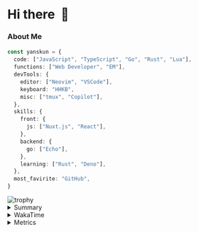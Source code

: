 # Hi there&nbsp; :wave:

### About Me

```ts
const yanskun = {
  code: ["JavaScript", "TypeScript", "Go", "Rust", "Lua"],
  functions: ["Web Developer", "EM"],
  devTools: {
    editor: ["Neovim", "VSCode"],
    keyboard: "HHKB",
    misc: ["tmux", "Copilot"],
  },
  skills: {
    front: {
      js: ["Nuxt.js", "React"],
    },
    backend: {
      go: ["Echo"],
    },
    learning: ["Rust", "Deno"],
  },
  most_favirite: "GitHub",
}
```
<!-- https://github.com/ryo-ma/github-profile-trophy -->
<img src="https://github-profile-trophy.vercel.app/?username=yanskun&theme=onedark&column=3" alt="trophy">


<details>
  <summary>Summary</summary>
  <!-- https://github.com/vn7n24fzkq/github-profile-summary-cards -->
<picture>
  <source media="(prefers-color-scheme: dark)" srcset="https://raw.githubusercontent.com/yanskun/yanskun/master/profile-summary-card-output/nord_dark/0-profile-details.svg">
 <img src="https://raw.githubusercontent.com/yanskun/yanskun/master/profile-summary-card-output/default/0-profile-details.svg">
</picture>
<br>
<picture>
  <source media="(prefers-color-scheme: dark)" srcset="https://raw.githubusercontent.com/yanskun/yanskun/master/profile-summary-card-output/nord_dark/1-repos-per-language.svg">
 <img src="https://raw.githubusercontent.com/yanskun/yanskun/master/profile-summary-card-output/default/1-repos-per-language.svg">
</picture>
<picture>
  <source media="(prefers-color-scheme: dark)" srcset="https://raw.githubusercontent.com/yanskun/yanskun/master/profile-summary-card-output/nord_dark/2-most-commit-language.svg">
 <img src="https://raw.githubusercontent.com/yanskun/yanskun/master/profile-summary-card-output/default/2-most-commit-language.svg">
</picture>
<br>
<picture>
  <source media="(prefers-color-scheme: dark)" srcset="https://raw.githubusercontent.com/yanskun/yanskun/master/profile-summary-card-output/nord_dark/3-stats.svg">
 <img src="https://raw.githubusercontent.com/yanskun/yanskun/master/profile-summary-card-output/default/3-stats.svg">
</picture>
<picture>
  <source media="(prefers-color-scheme: dark)" srcset="https://raw.githubusercontent.com/yanskun/yanskun/master/profile-summary-card-output/nord_dark/4-productive-time.svg">
 <img src="https://raw.githubusercontent.com/yanskun/yanskun/master/profile-summary-card-output/default/4-productive-time.svg">
</picture>

</details>

<details>
  <summary>WakaTime</summary>
<!--START_SECTION:waka-->
![Code Time](http://img.shields.io/badge/Code%20Time-1%2C096%20hrs%2042%20mins-blue)

**🐱 My GitHub Data** 

> 📦 133.5 kB Used in GitHub's Storage 
 > 
> 🏆 1,733 Contributions in the Year 2024
 > 
> 💼 Opted to Hire
 > 
> 📜 111 Public Repositories 
 > 
> 🔑 3 Private Repositories 
 > 
**I'm an Early 🐤** 

```text
🌞 Morning                2550 commits        ███░░░░░░░░░░░░░░░░░░░░░░   13.43 % 
🌆 Daytime                9093 commits        ████████████░░░░░░░░░░░░░   47.90 % 
🌃 Evening                4757 commits        ██████░░░░░░░░░░░░░░░░░░░   25.06 % 
🌙 Night                  2585 commits        ███░░░░░░░░░░░░░░░░░░░░░░   13.62 % 
```
📅 **I'm Most Productive on Tuesday** 

```text
Monday                   2372 commits        ███░░░░░░░░░░░░░░░░░░░░░░   12.49 % 
Tuesday                  4307 commits        ██████░░░░░░░░░░░░░░░░░░░   22.69 % 
Wednesday                3316 commits        ████░░░░░░░░░░░░░░░░░░░░░   17.47 % 
Thursday                 3224 commits        ████░░░░░░░░░░░░░░░░░░░░░   16.98 % 
Friday                   2239 commits        ███░░░░░░░░░░░░░░░░░░░░░░   11.79 % 
Saturday                 1597 commits        ██░░░░░░░░░░░░░░░░░░░░░░░   08.41 % 
Sunday                   1930 commits        ███░░░░░░░░░░░░░░░░░░░░░░   10.17 % 
```


📊 **This Week I Spent My Time On** 

```text
🕑︎ Time Zone: Asia/Tokyo

💬 Programming Languages: 
TypeScript               20 hrs 29 mins      █████████████████████░░░░   85.28 % 
JSON                     1 hr 5 mins         █░░░░░░░░░░░░░░░░░░░░░░░░   04.54 % 
Lua                      1 hr 1 min          █░░░░░░░░░░░░░░░░░░░░░░░░   04.26 % 
Rust                     51 mins             █░░░░░░░░░░░░░░░░░░░░░░░░   03.57 % 
Markdown                 12 mins             ░░░░░░░░░░░░░░░░░░░░░░░░░   00.85 % 

🔥 Editors: 
VS Code                  21 hrs 43 mins      ███████████████████████░░   90.42 % 
Neovim                   2 hrs 18 mins       ██░░░░░░░░░░░░░░░░░░░░░░░   09.58 % 

💻 Operating System: 
Mac                      24 hrs 1 min        █████████████████████████   100.00 % 
```


 Last Updated on 14/08/2024 06:12:00 UTC
<!--END_SECTION:waka-->
</details>

<details>
  <summary>Metrics</summary>
  <img src="https://github.com/yanskun/yanskun/blob/main/github-metrics.svg" alt="Metrics">
</details>
